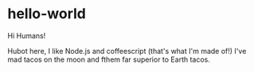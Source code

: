 # hello-world
Hi Humans!

Hubot here, I like Node.js and coffeescript (that's what I'm made of!)
I've mad tacos on the moon and fthem far superior to Earth tacos.
